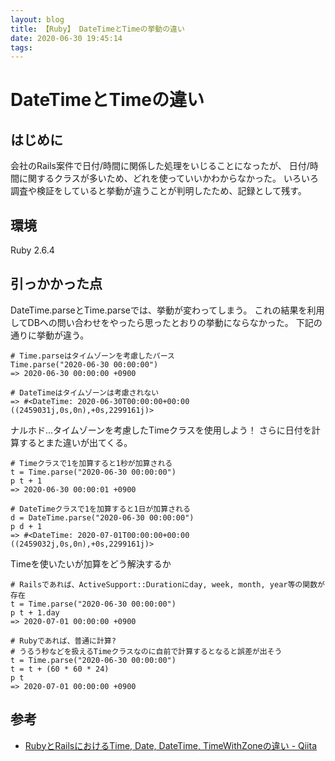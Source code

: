 ```yaml
---
layout: blog
title: 【Ruby】 DateTimeとTimeの挙動の違い
date: 2020-06-30 19:45:14
tags:
---
```


# DateTimeとTimeの違い
## はじめに
会社のRails案件で日付/時間に関係した処理をいじることになったが、
日付/時間に関するクラスが多いため、どれを使っていいかわからなかった。
いろいろ調査や検証をしていると挙動が違うことが判明したため、記録として残す。

## 環境
Ruby 2.6.4

## 引っかかった点
DateTime.parseとTime.parseでは、挙動が変わってしまう。
これの結果を利用してDBへの問い合わせをやったら思ったとおりの挙動にならなかった。
下記の通りに挙動が違う。

```
# Time.parseはタイムゾーンを考慮したパース
Time.parse("2020-06-30 00:00:00")
=> 2020-06-30 00:00:00 +0900

# DateTimeはタイムゾーンは考慮されない
=> #<DateTime: 2020-06-30T00:00:00+00:00 ((2459031j,0s,0n),+0s,2299161j)>
```

ナルホド...タイムゾーンを考慮したTimeクラスを使用しよう！
さらに日付を計算するとまた違いが出てくる。

```
# Timeクラスで1を加算すると1秒が加算される
t = Time.parse("2020-06-30 00:00:00")
p t + 1
=> 2020-06-30 00:00:01 +0900

# DateTimeクラスで1を加算すると1日が加算される
d = DateTime.parse("2020-06-30 00:00:00")
p d + 1
=> #<DateTime: 2020-07-01T00:00:00+00:00 ((2459032j,0s,0n),+0s,2299161j)>
```

Timeを使いたいが加算をどう解決するか
```
# Railsであれば、ActiveSupport::Durationにday, week, month, year等の関数が存在
t = Time.parse("2020-06-30 00:00:00")
p t + 1.day
=> 2020-07-01 00:00:00 +0900

# Rubyであれば、普通に計算?
# うるう秒などを扱えるTimeクラスなのに自前で計算するとなると誤差が出そう
t = Time.parse("2020-06-30 00:00:00")
t = t + (60 * 60 * 24)
p t
=> 2020-07-01 00:00:00 +0900
```

## 参考
- [RubyとRailsにおけるTime, Date, DateTime, TimeWithZoneの違い - Qiita](https://qiita.com/jnchito/items/cae89ee43c30f5d6fa2c)
